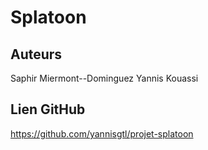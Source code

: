# Splatoon

## Auteurs
Saphir Miermont--Dominguez
Yannis Kouassi

## Lien GitHub
https://github.com/yannisgtl/projet-splatoon